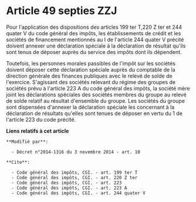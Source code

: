 # Article 49 septies ZZJ

Pour l'application des dispositions des articles 199 ter T,220 Z ter et 244 quater V du code général des impôts, les
établissements de crédit et les sociétés de financement mentionnés au I de l'article 244 quater V précité doivent annexer une
déclaration spéciale à la déclaration de résultat qu'ils sont tenus de déposer auprès du service des impôts dont ils
dépendent. 

Toutefois, les personnes morales passibles de l'impôt sur les sociétés doivent déposer cette déclaration spéciale auprès du
comptable de la direction générale des finances publiques avec le relevé de solde de l'exercice. S'agissant des sociétés
relevant du régime des groupes de sociétés prévu à l'article 223 A du code général des impôts, la société mère joint les
déclarations spéciales des sociétés membres du groupe au relevé de solde relatif au résultat d'ensemble du groupe. Les
sociétés du groupe sont dispensées d'annexer la déclaration spéciale les concernant à la déclaration de résultats qu'elles
sont tenues de déposer en vertu du 1 de l'article 223 du code précité.

**Liens relatifs à cet article**

	**Modifié par**:

	  - Décret n°2014-1316 du 3 novembre 2014 - art. 10

	**Cite**:

	  - Code général des impôts, CGI. - art. 199 ter T
	  - Code général des impôts, CGI. - art. 220 Z ter
	  - Code général des impôts, CGI. - art. 223
	  - Code général des impôts, CGI. - art. 223 A
	  - Code général des impôts, CGI. - art. 244 quater V
